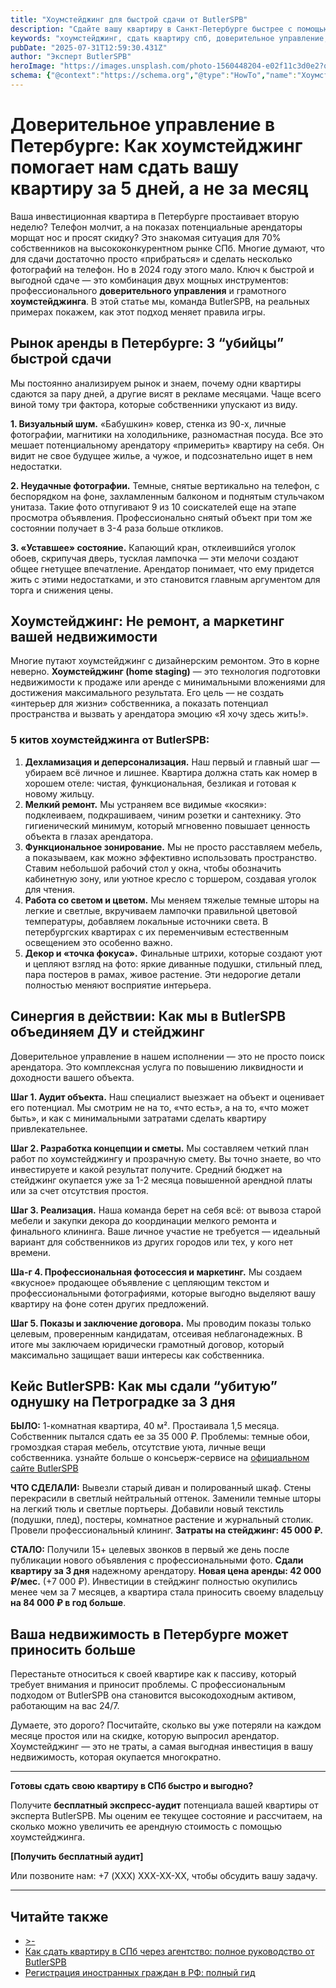 ```yaml
---
title: "Хоумстейджинг для быстрой сдачи от ButlerSPB"
description: "Сдайте вашу квартиру в Санкт-Петербурге быстрее с помощью хоумстейджинга. ButlerSPB расскажет, как правильная подготовка увеличивает привлекательность жилья."
keywords: "хоумстейджинг, сдать квартиру спб, доверительное управление, ButlerSPB, аренда недвижимости, подготовка к сдаче"
pubDate: "2025-07-31T12:59:30.431Z"
author: "Эксперт ButlerSPB"
heroImage: "https://images.unsplash.com/photo-1560448204-e02f11c3d0e2?q=80&w=2070&auto=format&fit=crop"
schema: {"@context":"https://schema.org","@type":"HowTo","name":"Хоумстейджинг для быстрой сдачи от ButlerSPB","description":"Сдайте вашу квартиру в Санкт-Петербурге быстрее с помощью хоумстейджинга. ButlerSPB расскажет, как правильная подготовка увеличивает привлекательность жилья.","image":{"@type":"ImageObject","url":"https://images.unsplash.com/photo-1560448204-e02f11c3d0e2?q=80&w=2070&auto=format&fit=crop"},"aggregateRating":{"@type":"AggregateRating","ratingValue":"4.8","reviewCount":705,"bestRating":"5","worstRating":"1"},"publisher":{"@type":"Organization","name":"Блог ButlerSPB","logo":{"@type":"ImageObject","url":"https://butlerspb-blog.netlify.app/favicon.ico"}},"mainEntityOfPage":{"@type":"WebPage","@id":"https://butlerspb-blog.netlify.app/blog/doveritelnoe-upravlenie-nedvizhimostyu-v-pitere-houmsteydzhing-dlya-bystroy-sdachi/"}}
---
```

# Доверительное управление в Петербурге: Как хоумстейджинг помогает нам сдать вашу квартиру за 5 дней, а не за месяц

Ваша инвестиционная квартира в Петербурге простаивает вторую неделю? Телефон молчит, а на показах потенциальные арендаторы морщат нос и просят скидку? Это знакомая ситуация для 70% собственников на высококонкурентном рынке СПб. Многие думают, что для сдачи достаточно просто «прибраться» и сделать несколько фотографий на телефон. Но в 2024 году этого мало. Ключ к быстрой и выгодной сдаче — это комбинация двух мощных инструментов: профессионального **доверительного управления** и грамотного **хоумстейджинга**. В этой статье мы, команда ButlerSPB, на реальных примерах покажем, как этот подход меняет правила игры.

## Рынок аренды в Петербурге: 3 “убийцы” быстрой сдачи

Мы постоянно анализируем рынок и знаем, почему одни квартиры сдаются за пару дней, а другие висят в рекламе месяцами. Чаще всего виной тому три фактора, которые собственники упускают из виду.

**1. Визуальный шум.** «Бабушкин» ковер, стенка из 90-х, личные фотографии, магнитики на холодильнике, разномастная посуда. Все это мешает потенциальному арендатору «примерить» квартиру на себя. Он видит не свое будущее жилье, а чужое, и подсознательно ищет в нем недостатки.

**2. Неудачные фотографии.** Темные, снятые вертикально на телефон, с беспорядком на фоне, захламленным балконом и поднятым стульчаком унитаза. Такие фото отпугивают 9 из 10 соискателей еще на этапе просмотра объявления. Профессионально снятый объект при том же состоянии получает в 3-4 раза больше откликов.

**3. «Уставшее» состояние.** Капающий кран, отклеившийся уголок обоев, скрипучая дверь, тусклая лампочка — эти мелочи создают общее гнетущее впечатление. Арендатор понимает, что ему придется жить с этими недостатками, и это становится главным аргументом для торга и снижения цены.

## Хоумстейджинг: Не ремонт, а маркетинг вашей недвижимости

Многие путают хоумстейджинг с дизайнерским ремонтом. Это в корне неверно. **Хоумстейджинг (home staging)** — это технология подготовки недвижимости к продаже или аренде с минимальными вложениями для достижения максимального результата. Его цель — не создать «интерьер для жизни» собственника, а показать потенциал пространства и вызвать у арендатора эмоцию «Я хочу здесь жить!».

### 5 китов хоумстейджинга от ButlerSPB:

1.  **Дехламизация и деперсонализация.** Наш первый и главный шаг — убираем всё личное и лишнее. Квартира должна стать как номер в хорошем отеле: чистая, функциональная, безликая и готовая к новому жильцу.
2.  **Мелкий ремонт.** Мы устраняем все видимые «косяки»: подклеиваем, подкрашиваем, чиним розетки и сантехнику. Это гигиенический минимум, который мгновенно повышает ценность объекта в глазах арендатора.
3.  **Функциональное зонирование.** Мы не просто расставляем мебель, а показываем, как можно эффективно использовать пространство. Ставим небольшой рабочий стол у окна, чтобы обозначить кабинетную зону, или уютное кресло с торшером, создавая уголок для чтения.
4.  **Работа со светом и цветом.** Мы меняем тяжелые темные шторы на легкие и светлые, вкручиваем лампочки правильной цветовой температуры, добавляем локальные источники света. В петербургских квартирах с их переменчивым естественным освещением это особенно важно.
5.  **Декор и «точка фокуса».** Финальные штрихи, которые создают уют и цепляют взгляд на фото: яркие диванные подушки, стильный плед, пара постеров в рамах, живое растение. Эти недорогие детали полностью меняют восприятие интерьера.

## Синергия в действии: Как мы в ButlerSPB объединяем ДУ и стейджинг

Доверительное управление в нашем исполнении — это не просто поиск арендатора. Это комплексная услуга по повышению ликвидности и доходности вашего объекта.

**Шаг 1. Аудит объекта.** Наш специалист выезжает на объект и оценивает его потенциал. Мы смотрим не на то, «что есть», а на то, «что может быть», и как с минимальными затратами сделать квартиру привлекательнее.

**Шаг 2. Разработка концепции и сметы.** Мы составляем четкий план работ по хоумстейджингу и прозрачную смету. Вы точно знаете, во что инвестируете и какой результат получите. Средний бюджет на стейджинг окупается уже за 1-2 месяца повышенной арендной платы или за счет отсутствия простоя.

**Шаг 3. Реализация.** Наша команда берет на себя всё: от вывоза старой мебели и закупки декора до координации мелкого ремонта и финального клининга. Ваше личное участие не требуется — идеальный вариант для собственников из других городов или тех, у кого нет времени.

**Ша-г 4. Профессиональная фотосессия и маркетинг.** Мы создаем «вкусное» продающее объявление с цепляющим текстом и профессиональными фотографиями, которые выгодно выделяют вашу квартиру на фоне сотен других предложений.

**Шаг 5. Показы и заключение договора.** Мы проводим показы только целевым, проверенным кандидатам, отсеивая неблагонадежных. В итоге мы заключаем юридически грамотный договор, который максимально защищает ваши интересы как собственника.

## Кейс ButlerSPB: Как мы сдали “убитую” однушку на Петроградке за 3 дня

**БЫЛО:**
1-комнатная квартира, 40 м². Простаивала 1,5 месяца. Собственник пытался сдать ее за 35 000 ₽. Проблемы: темные обои, громоздкая старая мебель, отсутствие уюта, личные вещи собственника. узнайте больше о консьерж-сервисе на <a href="https://butlerspb.ru/svyazatsya-s-konserzh-servisom" target="_blank" rel="nofollow">официальном сайте ButlerSPB</a>

**ЧТО СДЕЛАЛИ:**
Вывезли старый диван и полированный шкаф. Стены перекрасили в светлый нейтральный оттенок. Заменили темные шторы на легкий тюль и светлые портьеры. Добавили новый текстиль (подушки, плед), постеры, комнатное растение и журнальный столик. Провели профессиональный клининг. **Затраты на стейджинг: 45 000 ₽.**

**СТАЛО:**
Получили 15+ целевых звонков в первый же день после публикации нового объявления с профессиональными фото. **Сдали квартиру за 3 дня** надежному арендатору. **Новая цена аренды: 42 000 ₽/мес.** (+7 000 ₽). Инвестиции в стейджинг полностью окупились менее чем за 7 месяцев, а квартира стала приносить своему владельцу **на 84 000 ₽ в год больше**.

## Ваша недвижимость в Петербурге может приносить больше

Перестаньте относиться к своей квартире как к пассиву, который требует внимания и приносит проблемы. С профессиональным подходом от ButlerSPB она становится высокодоходным активом, работающим на вас 24/7.

Думаете, это дорого? Посчитайте, сколько вы уже потеряли на каждом месяце простоя или на скидке, которую выпросил арендатор. Хоумстейджинг — это не траты, а самая выгодная инвестиция в вашу недвижимость, которая окупается многократно.

---

**Готовы сдать свою квартиру в СПб быстро и выгодно?**

Получите **бесплатный экспресс-аудит** потенциала вашей квартиры от эксперта ButlerSPB. Мы оценим ее текущее состояние и рассчитаем, на сколько можно увеличить ее арендную стоимость с помощью хоумстейджинга.

**[Получить бесплатный аудит]**

Или позвоните нам: +7 (XXX) XXX-XX-XX, чтобы обсудить вашу задачу.

---

## Читайте также

*   [>-](/blog/nalogi-pri-doveritelnom-upravlenii-nedvizhimostyu-nerezidenta/)
*   [Как сдать квартиру в СПб через агентство: полное руководство от ButlerSPB](/blog/agentstvo-po-sdache-kvartir-v-spb/)
*   [Регистрация иностранных граждан в РФ: полный гид](/blog/registraciya-inostrannyh/)

